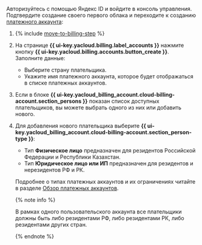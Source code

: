 Авторизуйтесь с помощью Яндекс ID и войдите в консоль управления. Подтвердите создание своего первого облака и переходите к созданию [платежного аккаунта](../../billing/concepts/billing-account.md):
1. {% include [move-to-billing-step](../../billing/_includes/move-to-billing-step.md) %}
1. На странице **{{ ui-key.yacloud.billing.label_accounts }}** нажмите кнопку **{{ ui-key.yacloud.billing.accounts.button_create }}**. Заполните данные:
   * Выберите страну плательщика.
   * Укажите имя платежного аккаунта, которое будет отображаться в списке платежных аккаунтов.
1. Если в блоке **{{ ui-key.yacloud_billing_account.cloud-billing-account.section_persons }}** показан список доступных плательщиков, вы можете выбрать одного из них или добавить нового.
1. Для добавления нового плательщика выберите **{{ ui-key.yacloud_billing_account.cloud-billing-account.section_person-type }}**:
   * Тип **Физическое лицо** предназначен для резидентов Российской Федерации и Республики Казахстан.
   * Тип **Юридическое лицо или ИП** предназначен для резидентов и нерезидентов РФ и РК.

   Подробнее о типах платежных аккаунтов и их ограничениях читайте в разделе [Обзор платежных аккаунтов](../../billing/concepts/billing-account.md#ba-types). 

   {% note info %}

   В рамках одного пользовательского аккаунта все плательщики должны быть либо резидентами РФ, либо резидентами РК, либо резидентами других стран.

   {% endnote %}
